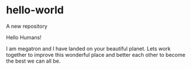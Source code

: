 # hello-world
A new repository

Hello Humans!

I am megatron and I have landed on your beautiful planet. Lets work together to improve this wonderful place and better each other to become the best we can all be.
